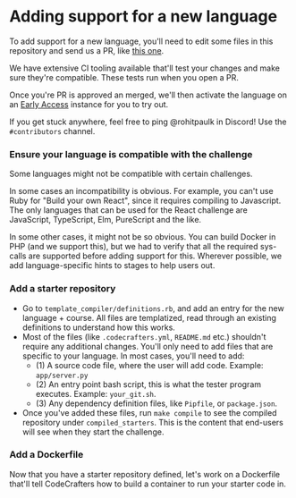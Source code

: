 # Adding support for a new language

To add support for a new language, you'll need to edit some files in this repository and 
send us a PR, like [this one](https://github.com/codecrafters-io/languages/pull/43). 

We have extensive CI tooling available that'll test your changes and make sure they're compatible. These
tests run when you open a PR.

Once you're PR is approved an merged, we'll then activate the language on an [Early Access](https://codecrafters.io/early-access) 
instance for you to try out.

If you get stuck anywhere, feel free to ping @rohitpaulk in Discord! Use the `#contributors` 
channel.

### Ensure your language is compatible with the challenge

Some languages might not be compatible with certain challenges. 

In some cases an incompatibility is obvious. For example, you can't use Ruby for 
"Build your own React", since it requires compiling to Javascript. The only languages that
can be used for the React challenge are JavaScript, TypeScript, Elm, PureScript and the like.

In some other cases, it might not be so obvious. You can build Docker in PHP (and we support 
this), but we had to verify that all the required sys-calls are supported before adding 
support for this. Wherever possible, we add language-specific hints to stages to help 
users out.

### Add a starter repository

- Go to `template_compiler/definitions.rb`, and add an entry for the new language + course. All 
  files are templatized, read through an existing definitions to understand how this works.
- Most of the files (like `.codecrafters.yml`, `README.md` etc.) shouldn't require any additional 
  changes. You'll only need to add files that are specific to your language. In most cases, you'll
  need to add: 
  - (1) A source code file, where the user will add code. Example: `app/server.py`
  - (2) An entry point bash script, this is what the tester program executes. Example: `your_git.sh`.
  - (3) Any dependency definition files, like `Pipfile`, or `package.json`.
- Once you've added these files, run `make compile` to see the compiled repository under `compiled_starters`.
  This is the content that end-users will see when they start the challenge.
  
### Add a Dockerfile

Now that you have a starter repository defined, let's work on a Dockerfile that'll tell CodeCrafters
how to build a container to run your starter code in.
